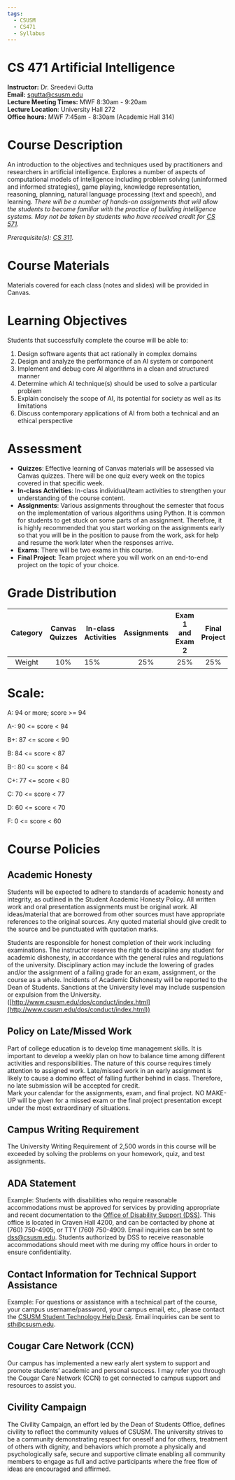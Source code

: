 ```yaml
---
tags:
  - CSUSM
  - CS471
  - Syllabus
---
```


# CS 471 Artificial Intelligence 

**Instructor:**				Dr. Sreedevi Gutta   
**Email:** 				[sgutta@csusm.edu](mailto:sgutta@csusm.edu)   
**Lecture Meeting Times:**	           MWF 8:30am \- 9:20am   
**Lecture Location**:               	University Hall 272  
**Office hours:** 			MWF 7:45am \- 8:30am (Academic Hall 314\)

# Course Description 

An introduction to the objectives and techniques used by practitioners and researchers in artificial intelligence. Explores a number of aspects of computational models of intelligence including problem solving (uninformed and informed strategies), game playing, knowledge representation, reasoning, planning, natural language processing (text and speech), and learning. *There will be a number of hands-on assignments that will allow the students to become familiar with the practice of building intelligence systems.* *May not be taken by students who have received credit for [CS 571](https://catalog.csusm.edu/preview_course_nopop.php?catoid=1&coid=499).*

*Prerequisite(s):* [*CS 311*](https://catalog.csusm.edu/preview_course_nopop.php?catoid=1&coid=461)*.*

# Course Materials

Materials covered for each class (notes and slides) will be provided in Canvas. 

# Learning Objectives

Students that successfully complete the course will be able to:

1. Design software agents that act rationally in complex domains   
2. Design and analyze the performance of an AI system or component    
3. Implement and debug core AI algorithms in a clean and structured manner   
4. Determine which AI technique(s) should be used to solve a particular problem   
5. Explain concisely the scope of AI, its potential for society as well as its limitations  
6. Discuss contemporary applications of AI from both a technical and an ethical perspective

# Assessment 

* **Quizzes**:  Effective learning of Canvas materials will be assessed via Canvas quizzes. There will be one quiz every week on the topics covered in that specific week.   
* **In-class Activities**: In-class individual/team activities to strengthen your understanding of the course content.   
* **Assignments**: Various assignments throughout the semester that focus on the implementation of various algorithms using Python. It is common for students to get stuck on some parts of an assignment. Therefore, it is highly recommended that you start working on the assignments early so that you will be in the position to pause from the work, ask for help and resume the work later when the responses arrive.  
* **Exams**: There will be two exams in this course.  
* **Final Project**: Team project where you will work on an end-to-end project on the topic of your choice.

# Grade Distribution

| Category | Canvas Quizzes | In-class Activities | Assignments | Exam 1 and Exam 2 | Final Project |
| :---: | :---: | ----- | :---: | :---: | :---: |
| Weight | 10% | 15% | 25% | 25% | 25% |

# Scale: 

A: 94 or more; score \>= 94

A-: 90 \<= score \< 94

B+: 87 \<= score \< 90

B: 84 \<= score \< 87

B-: 80 \<= score \< 84

C+: 77 \<= score \< 80

C: 70 \<= score \< 77

D: 60 \<= score \< 70

F: 0 \<= score \< 60

# Course Policies

## Academic Honesty

Students will be expected to adhere to standards of academic honesty and integrity, as outlined in the Student Academic Honesty Policy. All written work and oral presentation assignments must be original work. All ideas/material that are borrowed from other sources must have appropriate references to the original sources. Any quoted material should give credit to the source and be punctuated with quotation marks.

 

Students are responsible for honest completion of their work including examinations. The instructor reserves the right to discipline any student for academic dishonesty, in accordance with the general rules and regulations of the university.  Disciplinary action may include the lowering of grades and/or the assignment of a failing grade for an exam, assignment, or the course as a whole. Incidents of Academic Dishonesty will be reported to the Dean of Students. Sanctions at the University level may include suspension or expulsion from the University.    
([http://www.csusm.edu/dos/conduct/index.html](http://www.csusm.edu/dos/conduct/index.html))

## Policy on Late/Missed Work

Part of college education is to develop time management skills. It is important to develop a weekly plan on how to balance time among different activities and responsibilities. The nature of this course requires timely attention to assigned work. Late/missed work in an early assignment is likely to cause a domino effect of falling further behind in class. Therefore, no late submission will be accepted for credit.   
Mark your calendar for the assignments, exam, and final project. NO MAKE-UP will be given for a missed exam or the final project presentation except under the most extraordinary of situations. 

## Campus Writing Requirement 

The University Writing Requirement of 2,500 words in this course will be exceeded by solving the problems on your homework, quiz, and test assignments. 

## ADA Statement 

Example:  Students with disabilities who require reasonable accommodations must be approved for services by providing appropriate and recent documentation to the [Office of Disability Support (DSS)](http://www.csusm.edu/dss/).  This office is located in Craven Hall 4200, and can be contacted by phone at (760) 750-4905, or TTY (760) 750-4909.  Email inquiries can be sent to [dss@csusm.edu](mailto:dss@csusm.edu). Students authorized by DSS to receive reasonable accommodations should meet with me during my office hours in order to ensure confidentiality. 

## Contact Information for Technical Support Assistance

Example: For questions or assistance with a technical part of the course, your campus username/password, your campus email, etc., please contact the [CSUSM Student Technology Help Desk](http://www.csusm.edu/sth/index.html). Email inquiries can be sent to [sth@csusm.edu](mailto:sth@csusm.edu). 

## Cougar Care Network (CCN)

Our campus has implemented a new early alert system to support and promote students’ academic and personal success. I may refer you through the Cougar Care Network (CCN) to get connected to campus support and resources to assist you.

## Civility Campaign

The Civility Campaign, an effort led by the Dean of Students Office, defines civility to reflect the community values of CSUSM. The university strives to be a community demonstrating respect for oneself and for others, treatment of others with dignity, and behaviors which promote a physically and psychologically safe, secure and supportive climate enabling all community members to engage as full and active participants where the free flow of ideas are encouraged and affirmed. 

